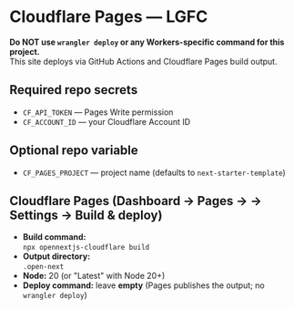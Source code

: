 # Cloudflare Pages — LGFC

**Do NOT use `wrangler deploy` or any Workers-specific command for this project.**  
This site deploys via GitHub Actions and Cloudflare Pages build output.

## Required repo secrets
- `CF_API_TOKEN`  — Pages Write permission
- `CF_ACCOUNT_ID` — your Cloudflare Account ID

## Optional repo variable
- `CF_PAGES_PROJECT` — project name (defaults to `next-starter-template`)

## Cloudflare Pages (Dashboard → Pages → <project> → Settings → Build & deploy)
- **Build command:**  
  `npx opennextjs-cloudflare build`
- **Output directory:**  
  `.open-next`
- **Node:** 20 (or "Latest" with Node 20+)
- **Deploy command:** leave **empty** (Pages publishes the output; no `wrangler deploy`)
